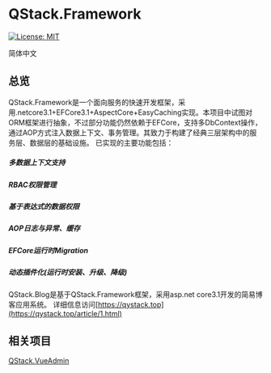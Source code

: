 ﻿# QStack.Framework

[![License: MIT](https://img.shields.io/badge/License-MIT-blue.svg)](https://opensource.org/licenses/MIT)


简体中文

## 总览

QStack.Framework是一个面向服务的快速开发框架，采用.netcore3.1+EFCore3.1+AspectCore+EasyCaching实现。本项目中试图对ORM框架进行抽象，不过部分功能仍然依赖于EFCore，支持多DbContext操作，通过AOP方式注入数据上下文、事务管理。其致力于构建了经典三层架构中的服务层、数据层的基础设施。
已实现的主要功能包括：
#####	多数据上下文支持
#####   RBAC权限管理
#####   基于表达式的数据权限
#####   AOP日志与异常、缓存
#####   EFCore运行时Migration
##### 	动态插件化(运行时安装、升级、降级)

QStack.Blog是基于QStack.Framework框架，采用asp.net core3.1开发的简易博客应用系统。
详细信息访问[https://qystack.top](https://qystack.top/article/1.html)

## 相关项目

[QStack.VueAdmin](https://github.com/magicyqy/QStack.VueAdmin)




